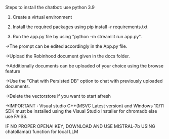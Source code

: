 Steps to install the chatbot:
use python 3.9

1) Create a virtual environment

2) Install the required packages using pip install -r requirements.txt

3) Run the app.py file by using "python -m streamlit run app.py".

->The prompt can be edited accordingly in the App.py file.

->Upload the Robinhood document given in the docs folder.

->Additionally documents can be uploaded of your choice using the browse feature

->Use the "Chat with Persisted DB" option to chat with previously uploaded documents.

->Delete the vectorstore if you want to start afresh 

->IMPORTANT : Visual studio C++(MSVC Latest version) and Windows 10/11 SDK must be installed using the Visual Studio Installer for chromadb else use FAISS.

IF NO PROPER OPENAI KEY, DOWNLOAD AND USE MISTRAL-7b USING chatollama() function for local LLM

